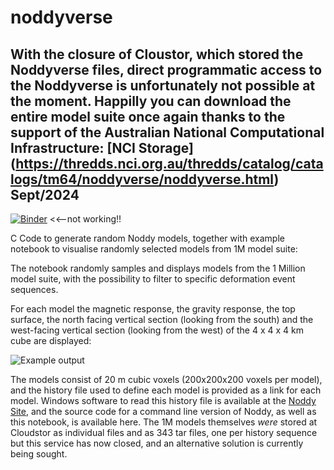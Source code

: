 # noddyverse 

## With the closure of Cloustor, which stored the Noddyverse files, direct  programmatic access to the Noddyverse is unfortunately not possible at the moment. Happilly you can download the entire model suite once again thanks to the support of the Australian National Computational Infrastructure: [NCI Storage] (https://thredds.nci.org.au/thredds/catalog/catalogs/tm64/noddyverse/noddyverse.html) Sept/2024



 [![Binder](https://mybinder.org/badge_logo.svg)](https://mybinder.org/v2/gh/Loop3D/noddyverse/HEAD?filepath=noddyverse-remote-files-1M.ipynb) <<--not working!!


C Code to generate random Noddy models, together with example notebook to visualise randomly selected models from 1M model suite:

       
The notebook randomly samples and displays models from the 1 Million model suite, with the possibility to filter to specific deformation event sequences. 
   
For each model the magnetic response, the gravity response, the top surface, the north facing vertical section (looking from the south) and the west-facing vertical section (looking from the west) of the 4 x 4 x 4 km cube are displayed: 
   
![Example output](images/example.png)
   
The models consist of 20 m cubic voxels (200x200x200 voxels per model), and the history file used to define each model is provided as a link for each model. Windows software to read this history file is available at the <a href="http://tectonique.net/noddy">Noddy Site</a>, and the source code for a command line version of Noddy, as well as this notebook, is available here. The 1M models themselves *were* stored at  Cloudstor as individual files and as 343 tar files, one per history sequence but this service has now closed, and an alternative solution is currently being sought</a>.
   



